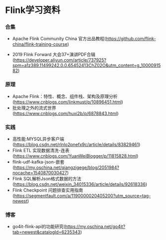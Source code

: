 # Flink学习资料


### 合集
*  Apache Flink Community China 官方出品教程(https://github.com/flink-china/flink-training-course)

* 2019 Flink Forward 大会37+演讲PDF合辑(https://developer.aliyun.com/article/737925?spm=a1z389.11499242.0.0.65452413ChZ02O&utm_content=g_1000091582)


### 原理
* Apache Flink：特性、概念、组件栈、架构及原理分析(https://www.cnblogs.com/linkmust/p/10896451.html)
* 批处理之外的流式世界(https://www.cnblogs.com/huxi2b/p/6878843.html)

### 实践
* 高性能:MYSQL异步客户端(https://blog.csdn.net/rlnlo2pnefx9c/article/details/83829461)
* Flink ETL 实现数据清洗-连表(https://www.cnblogs.com/YuanWeiBlogger/p/11815828.html)
* flink-udf-kafka-json-嵌套(https://my.oschina.net/qiangzigege/blog/2051984?nocache=1540870030427)
* Flink SQL解析Json格式数据的方法(https://blog.csdn.net/weixin_34015336/article/details/92618336)
* Flink Checkpoint 问题排查实用指南(https://segmentfault.com/a/1190000020405200?utm_source=tag-newest)


### 博客
* go4it-flink-api的功能研究(https://my.oschina.net/go4it?tab=newest&catalogId=6235343)

